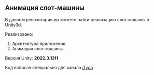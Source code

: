 ## Анимация слот-машины
В данном репозитории вы можете найти реализацию слот-машины в Unity3d.

Реализовано:
1. Архитектура приложения;
2. Анимация слот-машины.

Версия Unity: **2022.3.13f1**

Код написан специально для канала [iTyca](https://www.youtube.com/watch?v=OSW_DT358ZM)
